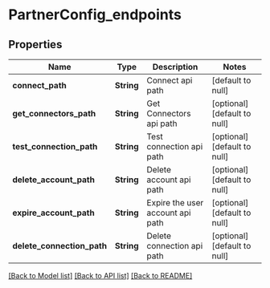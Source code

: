 # PartnerConfig_endpoints
## Properties

Name | Type | Description | Notes
------------ | ------------- | ------------- | -------------
**connect\_path** | **String** | Connect api path | [default to null]
**get\_connectors\_path** | **String** | Get Connectors api path | [optional] [default to null]
**test\_connection\_path** | **String** | Test connection api path | [optional] [default to null]
**delete\_account\_path** | **String** | Delete account api path | [optional] [default to null]
**expire\_account\_path** | **String** | Expire the user account api path | [optional] [default to null]
**delete\_connection\_path** | **String** | Delete connection api path | [optional] [default to null]

[[Back to Model list]](../README.md#documentation-for-models) [[Back to API list]](../README.md#documentation-for-api-endpoints) [[Back to README]](../README.md)

